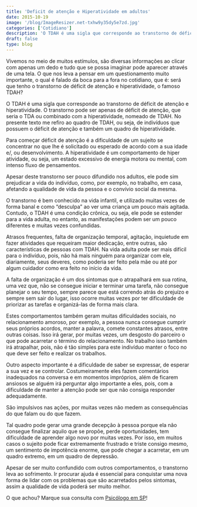 ```yaml
---
title: 'Deficit de atenção e Hiperatividade em adultos'
date: 2015-10-19
image: '/blog/ImageResizer.net-txhw9y35dy5e7zd.jpg'
categories: ['Cotidiano']
description: 'O TDAH é uma sigla que corresponde ao transtorno de déficit de atenção e hiperatividade. O transtorno pode também ser encontrado em adultos...'
draft: false
type: blog
---
```


Vivemos no meio de muitos estímulos, são diversas informações ao clicar com apenas um dedo e tudo que se possa imaginar pode aparecer através de uma tela. O que nos leva a pensar em um questionamento muito importante, o qual é falado da boca para a fora no cotidiano, que é: será que tenho o transtorno de déficit de atenção e hiperatividade, o famoso TDAH?

O TDAH é uma sigla que corresponde ao transtorno de déficit de atenção e hiperatividade. O transtorno pode ser apenas de déficit de atenção, que seria o TDA ou combinado com a hiperatividade, nomeado de TDAH. No presente texto me refiro ao quadro de TDAH, ou seja, de indivíduos que possuem o déficit de atenção e também um quadro de hiperatividade.

Para começar déficit de atenção é a dificuldade de um sujeito se concentrar no que lhe é solicitado ou esperado de acordo com a sua idade e/, ou desenvolvimento. A hiperatividade é um comportamento de hiper atividade, ou seja, um estado excessivo de energia motora ou mental, com intenso fluxo de pensamentos.

Apesar deste transtorno ser pouco difundido nos adultos, ele pode sim prejudicar a vida do indivíduo, como, por exemplo, no trabalho, em casa, afetando a qualidade de vida da pessoa e o convívio social da mesma.

O transtorno é bem conhecido na vida infantil, e utilizado muitas vezes de forma banal e como “desculpa” ao ver uma criança um pouco mais agitada. Contudo, o TDAH é uma condição crônica, ou seja, ele pode se estender para a vida adulta, no entanto, as manifestações podem ser um pouco diferentes e muitas vezes confundidas.

Atrasos frequentes, falta de organização temporal, agitação, inquietude em fazer atividades que requeiram maior dedicação, entre outras, são características de pessoas com TDAH. Na vida adulta pode ser mais difícil para o indivíduo, pois, não há mais ninguém para organizar com ele, diariamente, seus deveres, como poderia ser feito pela mãe ou até por algum cuidador como era feito no início da vida.

A falta de organização é um dos sintomas que o atrapalhará em sua rotina, uma vez que, não se consegue iniciar e terminar uma tarefa, não consegue planejar o seu tempo, sempre parece que está correndo atrás do prejuízo e sempre sem sair do lugar, isso ocorre muitas vezes por ter dificuldade de priorizar as tarefas e organizá-las de forma mais clara.

Estes comportamentos também geram muitas dificuldades sociais, no relacionamento amoroso, por exemplo, a pessoa nunca consegue cumprir seus próprios acordos, manter a palavra, comete constantes atrasos, entre outras coisas. Isso irá gerar, por muitas vezes, um desgosto do parceiro o que pode acarretar o término do relacionamento. No trabalho isso também irá atrapalhar, pois, não é tão simples para este indivíduo manter o foco no que deve ser feito e realizar os trabalhos.

Outro aspecto importante é a dificuldade de saber se expressar, de esperar a sua vez e se controlar. Costumeiramente eles fazem comentários inadequados na conversa e em momentos impróprios, além de ficarem ansiosos se alguém irá perguntar algo importante a eles, pois, com a dificuldade de manter a atenção pode ser que não consiga responder adequadamente.

São impulsivos nas ações, por muitas vezes não medem as consequências do que falam ou do que fazem.

Tal quadro pode gerar uma grande decepção à pessoa porque ela não consegue finalizar aquilo que se propõe, perde oportunidades, tem dificuldade de aprender algo novo por muitas vezes. Por isso, em muitos casos o sujeito pode ficar extremamente frustrado e triste consigo mesmo, um sentimento de impotência enorme, que pode chegar a acarretar, em um quadro extremo, em um quadro de depressão.

Apesar de ser muito confundido com outros comportamentos, o transtorno leva ao sofrimento. Ir procurar ajuda é essencial para conquistar uma nova forma de lidar com os problemas que são acarretados pelos sintomas, assim a qualidade de vida poderá ser muito melhor.

O que achou? Marque sua consulta com [Psicólogo em SP](/)!
